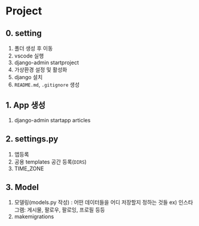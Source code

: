 # Project

## 0. setting

1. 폴더 생성 후 이동
2. vscode 실행
3. django-admin startproject
4. 가상환경 설정 및 활성화
5. django 설치
6. `README.md`, `.gitignore` 생성

## 1. App 생성 
1. django-admin startapp articles

## 2. settings.py

1. 앱등록
2. 공용 templates 공간 등록(`DIRS`)
3. TIME_ZONE

## 3. Model

1. 모델링(models.py 작성) : 어떤 데이터들을 어디 저장할지 정하는 것들 
ex) 인스타그램: 게시물, 팔로우, 팔로잉, 프로필 등등
2. makemigrations